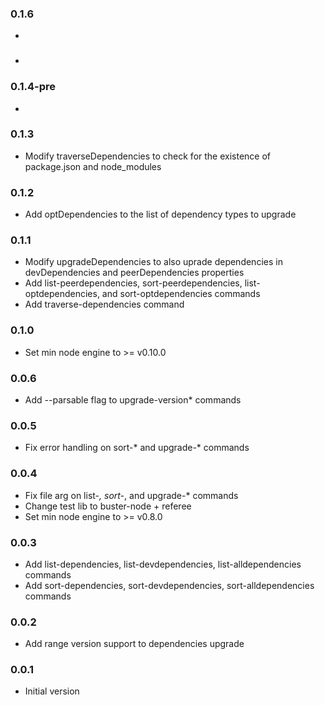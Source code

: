 ### 0.1.6
*

### 
*

### 0.1.4-pre
*

### 0.1.3
* Modify traverseDependencies to check for the existence of package.json and node_modules

### 0.1.2
* Add optDependencies to the list of dependency types to upgrade

### 0.1.1
* Modify upgradeDependencies to also uprade dependencies in devDependencies and peerDependencies properties
* Add list-peerdependencies, sort-peerdependencies, list-optdependencies, and sort-optdependencies commands
* Add traverse-dependencies command

### 0.1.0
* Set min node engine to >= v0.10.0

### 0.0.6
* Add --parsable flag to upgrade-version* commands

### 0.0.5
* Fix error handling on sort-* and upgrade-* commands

### 0.0.4
* Fix file arg on list-*, sort-*, and upgrade-* commands
* Change test lib to buster-node + referee
* Set min node engine to >= v0.8.0

### 0.0.3
* Add list-dependencies, list-devdependencies, list-alldependencies commands
* Add sort-dependencies, sort-devdependencies, sort-alldependencies commands

### 0.0.2
* Add range version support to dependencies upgrade 

### 0.0.1
* Initial version
